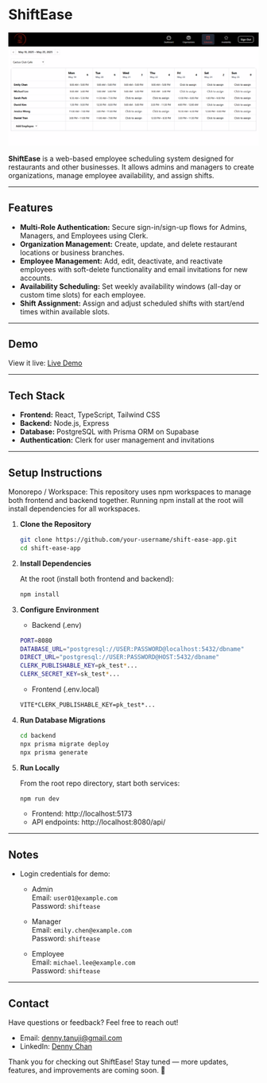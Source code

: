 # ShiftEase

![App Screenshot](./ShiftEase%20screenshot.png)

**ShiftEase** is a web-based employee scheduling system designed for restaurants and other businesses. It allows admins and managers to create organizations, manage employee availability, and assign shifts.

---

## Features

- **Multi-Role Authentication:** Secure sign-in/sign-up flows for Admins, Managers, and Employees using Clerk.
- **Organization Management:** Create, update, and delete restaurant locations or business branches.
- **Employee Management:** Add, edit, deactivate, and reactivate employees with soft-delete functionality and email invitations for new accounts.
- **Availability Scheduling:** Set weekly availability windows (all-day or custom time slots) for each employee.
- **Shift Assignment:** Assign and adjust scheduled shifts with start/end times within available slots.

---

## Demo

View it live: [Live Demo](https://shift-ease-app.vercel.app/)

---

## Tech Stack

- **Frontend:** React, TypeScript, Tailwind CSS
- **Backend:** Node.js, Express
- **Database:** PostgreSQL with Prisma ORM on Supabase
- **Authentication:** Clerk for user management and invitations

---

## Setup Instructions

Monorepo / Workspace: This repository uses npm workspaces to manage both frontend and backend together. Running npm install at the root will install dependencies for all workspaces.

1. **Clone the Repository**

   ```bash
   git clone https://github.com/your-username/shift-ease-app.git
   cd shift-ease-app

   ```

2. **Install Dependencies**

   At the root (install both frontend and backend):

   ```bash
   npm install

   ```

3. **Configure Environment**

   - Backend (.env)

   ```bash
   PORT=8080
   DATABASE_URL="postgresql://USER:PASSWORD@localhost:5432/dbname"
   DIRECT_URL="postgresql://USER:PASSWORD@HOST:5432/dbname"
   CLERK_PUBLISHABLE_KEY=pk_test*...
   CLERK_SECRET_KEY=sk_test*...

   ```

   - Frontend (.env.local)

   ```bash
   VITE*CLERK_PUBLISHABLE_KEY=pk_test*...

   ```

4. **Run Database Migrations**

   ```bash
   cd backend
   npx prisma migrate deploy
   npx prisma generate

   ```

5. **Run Locally**

   From the root repo directory, start both services:

   ```bash
   npm run dev

   ```

   - Frontend: http://localhost:5173
   - API endpoints: http://localhost:8080/api/

---

## Notes

- Login credentials for demo:

   - Admin    
   Email: `user01@example.com`    
   Password: `shiftease`    

   - Manager    
   Email: `emily.chen@example.com`    
   Password: `shiftease`    

   - Employee    
   Email: `michael.lee@example.com`    
   Password: `shiftease`    

---

## Contact

Have questions or feedback? Feel free to reach out!

- Email: [denny.tanuji@gmail.com](mailto:denny.tanuji@gmail.com)
- LinkedIn: [Denny Chan](https://www.linkedin.com/in/denny-chan-it/)

Thank you for checking out ShiftEase! Stay tuned — more updates, features, and improvements are coming soon. 🚀
